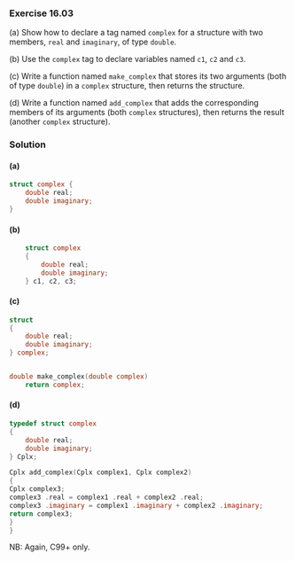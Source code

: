 ### Exercise 16.03

(a) Show how to declare a tag named `complex` for a structure with two members,
`real` and `imaginary`, of type `double`.

(b) Use the `complex` tag to declare variables named `c1`, `c2` and `c3`.

(c) Write a function named `make_complex` that stores its two arguments (both of
type `double`) in a `complex` structure, then returns the structure.

(d) Write a function named `add_complex` that adds the corresponding members of
its arguments (both `complex` structures), then returns the result (another
`complex` structure).

### Solution

#### (a)

```c
struct complex {
    double real;
    double imaginary;
}
```

#### (b)

```c
	struct complex
	{
		double real;
		double imaginary;
	} c1, c2, c3;
```

#### (c)

```c
struct
{
    double real;
    double imaginary;
} complex;


double make_complex(double complex)
    return complex;
```


#### (d)

```c
typedef struct complex
{
    double real;
    double imaginary;
} Cplx;

Cplx add_complex(Cplx complex1, Cplx complex2)
{
Cplx complex3;
complex3 .real = complex1 .real + complex2 .real;
complex3 .imaginary = complex1 .imaginary + complex2 .imaginary;
return complex3;
}
}
```

NB: Again, C99+ only.
